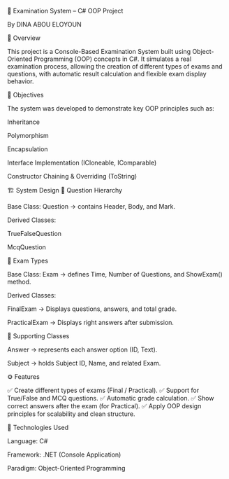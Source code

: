 🧠 Examination System – C# OOP Project

By DINA ABOU ELOYOUN

📘 Overview

This project is a Console-Based Examination System built using Object-Oriented Programming (OOP) concepts in C#.
It simulates a real examination process, allowing the creation of different types of exams and questions, with automatic result calculation and flexible exam display behavior.

🎯 Objectives

The system was developed to demonstrate key OOP principles such as:

Inheritance

Polymorphism

Encapsulation

Interface Implementation (ICloneable, IComparable)

Constructor Chaining & Overriding (ToString)

🏗️ System Design
🔹 Question Hierarchy

Base Class: Question → contains Header, Body, and Mark.

Derived Classes:

TrueFalseQuestion

McqQuestion

🔹 Exam Types

Base Class: Exam → defines Time, Number of Questions, and ShowExam() method.

Derived Classes:

FinalExam → Displays questions, answers, and total grade.

PracticalExam → Displays right answers after submission.

🔹 Supporting Classes

Answer → represents each answer option (ID, Text).

Subject → holds Subject ID, Name, and related Exam.

⚙️ Features

✅ Create different types of exams (Final / Practical).
✅ Support for True/False and MCQ questions.
✅ Automatic grade calculation.
✅ Show correct answers after the exam (for Practical).
✅ Apply OOP design principles for scalability and clean structure.

🧩 Technologies Used

Language: C#

Framework: .NET (Console Application)

Paradigm: Object-Oriented Programming
